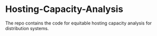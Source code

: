 # Hosting-Capacity-Analysis
The repo contains the code for equitable hosting capacity analysis for distribution systems.
